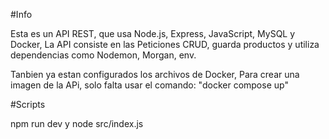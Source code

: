 #Info

Esta es un API REST, que usa Node.js, Express, JavaScript, MySQL y Docker, La API consiste en las Peticiones CRUD, guarda productos y utiliza dependencias como Nodemon, Morgan, env.

Tanbien ya estan configurados los archivos de Docker, Para crear una imagen de la APi, solo falta usar el comando: "docker compose up"

#Scripts

npm run dev y 
node src/index.js